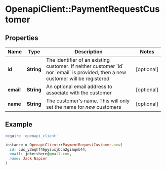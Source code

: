 # OpenapiClient::PaymentRequestCustomer

## Properties

| Name | Type | Description | Notes |
| ---- | ---- | ----------- | ----- |
| **id** | **String** | The identifier of an existing customer. If neither customer &#x60;id&#x60; nor &#x60;email&#x60; is provided, then  a new customer will be registered  | [optional] |
| **email** | **String** | An optional email address to associate with the customer | [optional] |
| **name** | **String** | The customer&#39;s name. This will only set the name for *new* customers | [optional] |

## Example

```ruby
require 'openapi_client'

instance = OpenapiClient::PaymentRequestCustomer.new(
  id: cus_y3oqhf46pyzuxjbcn2giaqnb44,
  email: jokershere@gmail.com,
  name: Jack Napier
)
```

